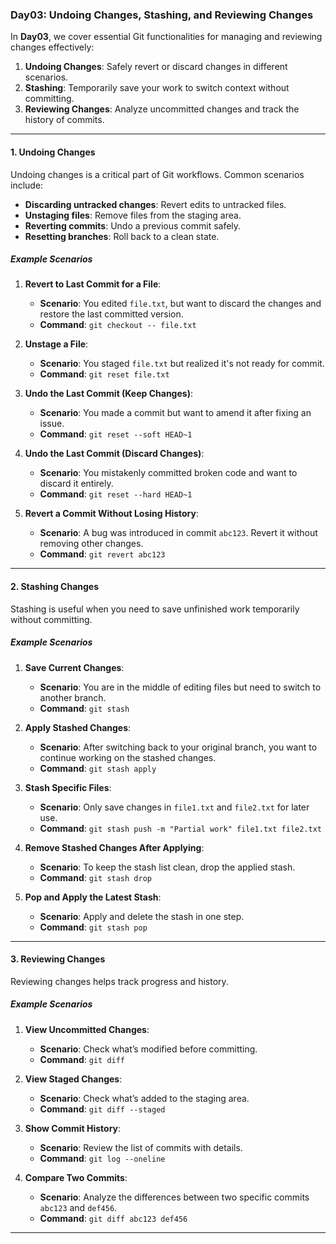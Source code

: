 
### Day03: Undoing Changes, Stashing, and Reviewing Changes

In **Day03**, we cover essential Git functionalities for managing and reviewing changes effectively:

1. **Undoing Changes**: Safely revert or discard changes in different scenarios.
2. **Stashing**: Temporarily save your work to switch context without committing.
3. **Reviewing Changes**: Analyze uncommitted changes and track the history of commits.

---

#### 1. Undoing Changes

Undoing changes is a critical part of Git workflows. Common scenarios include:

- **Discarding untracked changes**: Revert edits to untracked files.
- **Unstaging files**: Remove files from the staging area.
- **Reverting commits**: Undo a previous commit safely.
- **Resetting branches**: Roll back to a clean state.

##### **Example Scenarios**

1. **Revert to Last Commit for a File**:
   - **Scenario**: You edited `file.txt`, but want to discard the changes and restore the last committed version.
   - **Command**: `git checkout -- file.txt`

2. **Unstage a File**:
   - **Scenario**: You staged `file.txt` but realized it's not ready for commit.
   - **Command**: `git reset file.txt`

3. **Undo the Last Commit (Keep Changes)**:
   - **Scenario**: You made a commit but want to amend it after fixing an issue.
   - **Command**: `git reset --soft HEAD~1`

4. **Undo the Last Commit (Discard Changes)**:
   - **Scenario**: You mistakenly committed broken code and want to discard it entirely.
   - **Command**: `git reset --hard HEAD~1`

5. **Revert a Commit Without Losing History**:
   - **Scenario**: A bug was introduced in commit `abc123`. Revert it without removing other changes.
   - **Command**: `git revert abc123`

---

#### 2. Stashing Changes

Stashing is useful when you need to save unfinished work temporarily without committing.

##### **Example Scenarios**

1. **Save Current Changes**:
   - **Scenario**: You are in the middle of editing files but need to switch to another branch.
   - **Command**: `git stash`

2. **Apply Stashed Changes**:
   - **Scenario**: After switching back to your original branch, you want to continue working on the stashed changes.
   - **Command**: `git stash apply`

3. **Stash Specific Files**:
   - **Scenario**: Only save changes in `file1.txt` and `file2.txt` for later use.
   - **Command**: `git stash push -m "Partial work" file1.txt file2.txt`

4. **Remove Stashed Changes After Applying**:
   - **Scenario**: To keep the stash list clean, drop the applied stash.
   - **Command**: `git stash drop`

5. **Pop and Apply the Latest Stash**:
   - **Scenario**: Apply and delete the stash in one step.
   - **Command**: `git stash pop`

---

#### 3. Reviewing Changes

Reviewing changes helps track progress and history.

##### **Example Scenarios**

1. **View Uncommitted Changes**:
   - **Scenario**: Check what’s modified before committing.
   - **Command**: `git diff`

2. **View Staged Changes**:
   - **Scenario**: Check what’s added to the staging area.
   - **Command**: `git diff --staged`

3. **Show Commit History**:
   - **Scenario**: Review the list of commits with details.
   - **Command**: `git log --oneline`

4. **Compare Two Commits**:
   - **Scenario**: Analyze the differences between two specific commits `abc123` and `def456`.
   - **Command**: `git diff abc123 def456`

---
